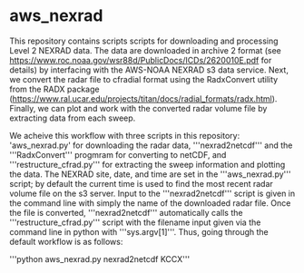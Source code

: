 # aws_nexrad
This repository contains scripts scripts for downloading and processing  Level 2 NEXRAD data. The data are downloaded in archive 2 format (see https://www.roc.noaa.gov/wsr88d/PublicDocs/ICDs/2620010E.pdf for details) by interfacing with the AWS-NOAA NEXRAD s3 data service. Next, we convert the radar file to cfradial format using the RadxConvert utility from the RADX package (https://www.ral.ucar.edu/projects/titan/docs/radial_formats/radx.html). Finally, we can plot and work with the converted radar volume file by extracting data from each sweep.

We acheive this workflow with three scripts in this repository: 'aws_nexrad.py' for downloading the radar data, '''nexrad2netcdf''' and the '''RadxConvert''' progmram for converting to netCDF, and '''restructure_cfrad.py''' for extracting the sweep information and plotting the data. The NEXRAD site, date, and time are set in the '''aws_nexrad.py''' script; by default the current time is used to find the most recent radar volume file on the s3 server.  Input to the '''nexrad2netcdf''' script is given in the command line with simply the name of the downloaded radar file. Once the file is converted, '''nexrad2netcdf''' automatically calls the '''restructure_cfrad.py''' script with the filename input given via the command line in python with '''sys.argv[1]'''. Thus, going through the default workflow is as follows:

'''python aws_nexrad.py
nexrad2netcdf KCCX<date and time>'''
